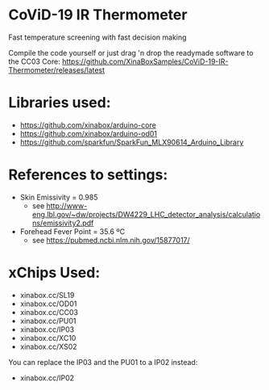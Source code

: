 # CoViD-19 IR Thermometer
Fast temperature screening with fast decision making

Compile the code yourself or just drag 'n drop the readymade software to the CC03 Core: https://github.com/XinaBoxSamples/CoViD-19-IR-Thermometer/releases/latest

# Libraries used:
- https://github.com/xinabox/arduino-core
- https://github.com/xinabox/arduino-od01
- https://github.com/sparkfun/SparkFun_MLX90614_Arduino_Library

# References to settings:
- Skin Emissivity = 0.985
  - see http://www-eng.lbl.gov/~dw/projects/DW4229_LHC_detector_analysis/calculations/emissivity2.pdf
- Forehead Fever Point = 35.6 ºC
  - see https://pubmed.ncbi.nlm.nih.gov/15877017/

# xChips Used:
- xinabox.cc/SL19
- xinabox.cc/OD01
- xinabox.cc/CC03
- xinabox.cc/PU01
- xinabox.cc/IP03
- xinabox.cc/XC10
- xinabox.cc/XS02

You can replace the IP03 and the PU01 to a IP02 instead:
- xinabox.cc/IP02
